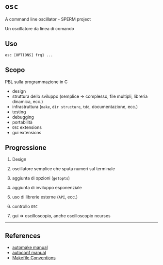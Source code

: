 # `osc`
A command line oscillator - SPERM project

Un oscillatore da linea di comando

## Uso

`osc [OPTIONS] frq1 ...`

## Scopo

PBL sulla programmazione in C

* design
* struttura dello sviluppo (semplice -> complesso, file multipli, libreria dinamica, ecc.)
* infrastruttura (`make`, `dir structure`, `tdd`, documentazione, ecc.)
* testing
* debugging
* portabilità
* `OSC` extensions
* gui extensions

## Progressione

1. Design

1. oscillatore semplice che sputa numeri sul terminale

1. aggiunta di opzioni (`getopts`)

1. aggiunta di inviluppo esponenziale

1. uso di librerie esterne (`API`, ecc.)

1. controllo `OSC`

1. gui => oscilloscopio, anche oscilloscopio ncurses

----

## References

* [automake manual](https://www.gnu.org/software/automake/manual/html_node/index.html#Top)
* [autoconf manual](https://www.gnu.org/savannah-checkouts/gnu/autoconf/manual/autoconf-2.69/autoconf.html)
* [Makefile Conventions](https://www.gnu.org/prep/standards/html_node/Makefile-Conventions.html#Makefile-Conventions)

